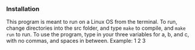### Installation

This program is meant to run on a Linux OS from the terminal. To run, change directories into the src folder, and type `make` to compile, and `make run` to run. To use the program, type in your three variables for a, b, and c, with no commas, and spaces in between. Example: 1 2 3
